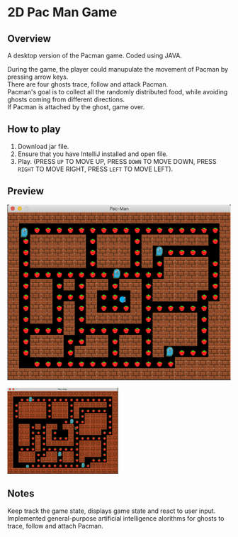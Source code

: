# 2D Pac Man Game
## Overview
A desktop version of the Pacman game. Coded using JAVA.   
   
During the game, the player could manupulate the movement of Pacman by pressing arrow keys.   
There are four ghosts trace, follow and attack Pacman.   
Pacman's goal is to collect all the randomly distributed food, while avoiding ghosts coming from different directions.   
If Pacman is attached by the ghost, game over.   
## How to play
1. Download jar file.   
2. Ensure that you have IntelliJ installed and open file.
3. Play. (PRESS `UP` TO MOVE UP, PRESS `DOWN` TO MOVE DOWN, PRESS `RIGHT` TO MOVE RIGHT, PRESS `LEFT` TO MOVE LEFT).
## Preview
![image](https://github.com/doubizhukk/2D-Pac-Man-Game/blob/master/PacManTest.png)
   
![img](https://github.com/doubizhukk/2D-Pac-Man-Game/blob/master/2D%20Pac%20Man%20Game.gif)
## Notes
Keep track the game state, displays game state and react to user input.   
Implemented general-purpose artificial intelligence alorithms for ghosts to trace, follow and attach Pacman.
